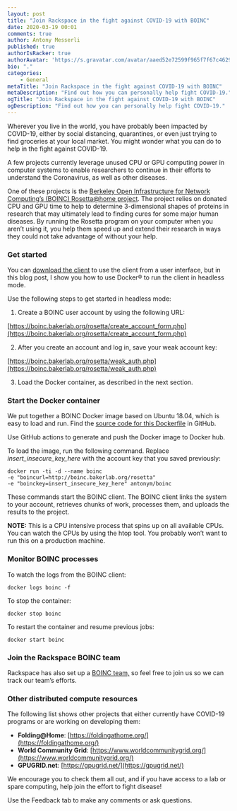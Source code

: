 ```yaml
---
layout: post
title: "Join Rackspace in the fight against COVID-19 with BOINC"
date: 2020-03-19 00:01
comments: true
author: Antony Messerli
published: true
authorIsRacker: true
authorAvatar: 'https://s.gravatar.com/avatar/aaed52e72599f965f7f67c462996723d'
bio: "."
categories:
    - General
metaTitle: "Join Rackspace in the fight against COVID-19 with BOINC"
metaDescription: "Find out how you can personally help fight COVID-19."
ogTitle: "Join Rackspace in the fight against COVID-19 with BOINC"
ogDescription: "Find out how you can personally help fight COVID-19."
---
```


Wherever you live in the world, you have probably been impacted by COVID-19,
either by social distancing, quarantines, or even just trying to find groceries
at your local market. You might wonder what you can do to help in the fight
against COVID-19.

<!-- more -->

A few projects currently leverage unused CPU or GPU computing power in computer
systems to enable researchers to continue in their efforts to understand the
Coronavirus, as well as other diseases.

One of these projects is the
[Berkeley Open Infrastructure for Network Computing’s (BOINC) Rosetta@home project](http://boinc.bakerlab.org/rosetta/).
The project relies on donated CPU and GPU time to help to determine 3-dimensional
shapes of proteins in research that may ultimately lead to finding cures for
some major human diseases. By running the Rosetta program on your computer when
you aren’t using it, you help them speed up and extend their research in ways
they could not take advantage of without your help.

### Get started

You can [download the client](https://boinc.bakerlab.org/rosetta/join.php) to
use the client from a user interface, but in this blog post, I show you how to
use Docker&reg; to run the client in headless mode.

Use the following steps to get started in headless mode:

1)	Create a BOINC user account by using the following URL:

[https://boinc.bakerlab.org/rosetta/create_account_form.php](https://boinc.bakerlab.org/rosetta/create_account_form.php)

2)	After you create an account and log in, save your weak account key:

[https://boinc.bakerlab.org/rosetta/weak_auth.php](https://boinc.bakerlab.org/rosetta/weak_auth.php)

3)	Load the Docker container, as described in the next section.

### Start the Docker container

We put together a BOINC Docker image based on Ubuntu 18.04, which is easy to
load and run. Find the
[source code for this Dockerfile](https://github.com/antonym/docker-boinc) in
GitHub.

Use GitHub actions to generate and push the Docker image to Docker hub.

To load the image, run the following command. Replace *insert_insecure_key_here*
with the account key that you saved previously:

    docker run -ti -d --name boinc
    -e "boincurl=http://boinc.bakerlab.org/rosetta"
    -e "boinckey=insert_insecure_key_here" antonym/boinc

These commands start the BOINC client. The BOINC client links the system to your
account, retrieves chunks of work, processes them, and uploads the results to
the project.

**NOTE:** This is a CPU intensive process that spins up on all available CPUs.
   You can watch the CPUs by using the htop tool. You probably won’t want to
   run this on a production machine.

### Monitor BOINC processes

To watch the logs from the BOINC client:

    docker logs boinc -f

To stop the container:

    docker stop boinc

To restart the container and resume previous jobs:

    docker start boinc

### Join the Rackspace BOINC team

Rackspace has also set up a
[BOINC team,](https://boinc.bakerlab.org/rosetta/team_display.php?teamid=19101)
so feel free to join us so we can track our team’s efforts.

### Other distributed compute resources

The following list shows other projects that either currently have COVID-19
programs or are working on developing them:

-	**Folding@Home**: [https://foldingathome.org/](https://foldingathome.org/)
-	**World Community Grid**: [https://www.worldcommunitygrid.org/](https://www.worldcommunitygrid.org/)
-	**GPUGRID.net**: [https://gpugrid.net/](https://gpugrid.net/)

We encourage you to check them all out, and if you have access to a lab or spare
computing, help join the effort to fight disease!

Use the Feedback tab to make any comments or ask questions.
